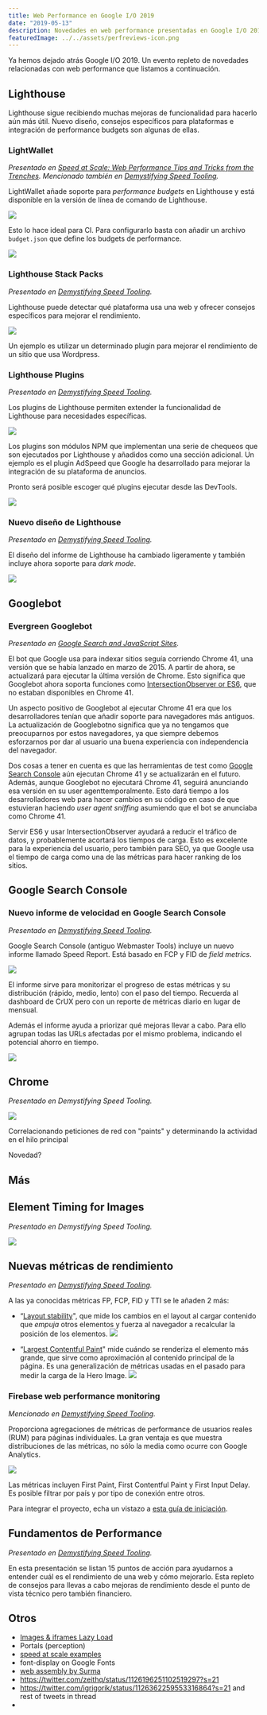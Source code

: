 ```yaml
---
title: Web Performance en Google I/O 2019
date: "2019-05-13"
description: Novedades en web performance presentadas en Google I/O 2019
featuredImage: ../../assets/perfreviews-icon.png
---
```


Ya hemos dejado atrás Google I/O 2019. Un evento repleto de novedades relacionadas con web performance que listamos a continuación.

## Lighthouse

Lighthouse sigue recibiendo muchas mejoras de funcionalidad para hacerlo aún más útil. Nuevo diseño, consejos específicos para plataformas e integración de performance budgets son algunas de ellas.

### LightWallet

_Presentado en [Speed at Scale: Web Performance Tips and Tricks from the Trenches](https://youtu.be/YJGCZCaIZkQ?t=262). Mencionado también en [Demystifying Speed Tooling](https://www.youtube.com/watch?v=mLjxXPHuIJo?t=73)._

LightWallet añade soporte para _performance budgets_ en Lighthouse y está disponible en la versión de línea de comando de Lighthouse.

![](thumbs/demystifying_speed_tooling_google_io_19_252.jpg)

Esto lo hace ideal para CI. Para configurarlo basta con añadir un archivo `budget.json` que define los budgets de performance.

![](thumbs/demystifying_speed_tooling_google_io_19_259.jpg)

### Lighthouse Stack Packs

_Presentado en [Demystifying Speed Tooling](https://www.youtube.com/watch?v=mLjxXPHuIJo?t=330)._

Lighthouse puede detectar qué plataforma usa una web y ofrecer consejos específicos para mejorar el rendimiento.

![](thumbs/demystifying_speed_tooling_google_io_19_073.jpg)

Un ejemplo es utilizar un determinado plugin para mejorar el rendimiento de un sitio que usa Wordpress.

### Lighthouse Plugins

_Presentado en [Demystifying Speed Tooling](https://www.youtube.com/watch?v=mLjxXPHuIJo?t=2000)._

Los plugins de Lighthouse permiten extender la funcionalidad de Lighthouse para necesidades específicas.

![](thumbs/demystifying_speed_tooling_google_io_19_405.jpg)

Los plugins son módulos NPM que implementan una serie de chequeos que son ejecutados por Lighthouse y añadidos como una sección adicional. Un ejemplo es el plugin AdSpeed que Google ha desarrollado para mejorar la integración de su plataforma de anuncios.

Pronto será posible escoger qué plugins ejecutar desde las DevTools.

![](thumbs/demystifying_speed_tooling_google_io_19_411.jpg)

### Nuevo diseño de Lighthouse

_Presentado en [Demystifying Speed Tooling](https://www.youtube.com/watch?v=mLjxXPHuIJo?t=391)._

El diseño del informe de Lighthouse ha cambiado ligeramente y también incluye ahora soporte para _dark mode_.

![](thumbs/demystifying_speed_tooling_google_io_19_081.jpg)

## Googlebot

### Evergreen Googlebot

_Presentado en [Google Search and JavaScript Sites](https://www.youtube.com/watch?v=Ey0N1Ry0BPM)._

El bot que Google usa para indexar sitios seguía corriendo Chrome 41, una versión que se había lanzado en marzo de 2015. A partir de ahora, se actualizará para ejecutar la última versión de Chrome. Esto significa que Googlebot ahora soporta funciones como [IntersectionObserver or ES6](https://webmasters.googleblog.com/2019/05/the-new-evergreen-googlebot.html), que no estaban disponibles en Chrome 41.

Un aspecto positivo de Googlebot al ejecutar Chrome 41 era que los desarrolladores tenían que añadir soporte para navegadores más antiguos. La actualización de Googlebotno significa que ya no tengamos que preocuparnos por estos navegadores, ya que siempre debemos esforzarnos por dar al usuario una buena experiencia con independencia del navegador.

Dos cosas a tener en cuenta es que las herramientas de test como [Google Search Console](https://search.google.com/search-console) aún ejecutan Chrome 41 y se actualizarán en el futuro. Además, aunque Googlebot no ejecutará Chrome 41, seguirá anunciando esa versión en su user agenttemporalmente. Esto dará tiempo a los desarrolladores web para hacer cambios en su código en caso de que estuvieran haciendo _user agent sniffing_ asumiendo que el bot se anunciaba como Chrome 41.

Servir ES6 y usar IntersectionObserver ayudará a reducir el tráfico de datos, y probablemente acortará los tiempos de carga. Esto es excelente para la experiencia del usuario, pero también para SEO, ya que Google usa el tiempo de carga como una de las métricas para hacer ranking de los sitios.

## Google Search Console

### Nuevo informe de velocidad en Google Search Console

_Presentado en [Demystifying Speed Tooling](https://www.youtube.com/watch?v=mLjxXPHuIJo?t=943)._

Google Search Console (antiguo Webmaster Tools) incluye un nuevo informe llamado Speed Report. Está basado en FCP y FID de _field metrics_.

![](thumbs/demystifying_speed_tooling_google_io_19_204.jpg)

El informe sirve para monitorizar el progreso de estas métricas y su distribución (rápido, medio, lento) con el paso del tiempo. Recuerda al dashboard de CrUX pero con un reporte de métricas diario en lugar de mensual.

Además el informe ayuda a priorizar qué mejoras llevar a cabo. Para ello agrupan todas las URLs afectadas por el mismo problema, indicando el potencial ahorro en tiempo.

![](thumbs/demystifying_speed_tooling_google_io_19_215.jpg)

## Chrome

_Presentado en Demystifying Speed Tooling._

![](thumbs/demystifying_speed_tooling_google_io_19_277.jpg)

Correlacionando peticiones de red con "paints" y determinando la actividad en el hilo principal

Novedad?

## Más

## Element Timing for Images

_Presentado en Demystifying Speed Tooling._

![](thumbs/demystifying_speed_tooling_google_io_19_388.jpg)

## Nuevas métricas de rendimiento

_Presentado en [Demystifying Speed Tooling](https://www.youtube.com/watch?v=mLjxXPHuIJo?t=575)._

A las ya conocidas métricas FP, FCP, FID y TTI se le añaden 2 más:

- “[Layout stability](https://bit.ly/layout-stability)", que mide los cambios en el layout al cargar contenido que _empuja_ otros elementos y fuerza al navegador a recalcular la posición de los elementos.
![](thumbs/demystifying_speed_tooling_google_io_19_121.jpg)

- “[Largest Contentful Paint]()" mide cuándo se renderiza el elemento más grande, que sirve como aproximación al contenido principal de la página. Es una generalización de métricas usadas en el pasado para medir la carga de la Hero Image.
![](thumbs/demystifying_speed_tooling_google_io_19_132.jpg)

### Firebase web performance monitoring

_Mencionado en [Demystifying Speed Tooling](https://www.youtube.com/watch?v=mLjxXPHuIJo?t=1630)._

Proporciona agregaciones de métricas de performance de usuarios reales (RUM) para páginas individuales. La gran ventaja es que muestra distribuciones de las métricas, no sólo la media como ocurre con Google Analytics.

![](thumbs/demystifying_speed_tooling_google_io_19_328.jpg)

Las métricas incluyen First Paint, First Contentful Paint y First Input Delay. Es posible filtrar por país y por tipo de conexión entre otros.

Para integrar el proyecto, echa un vistazo a [esta guía de iniciación](https://firebase.google.com/docs/perf-mon/get-started-web).

## Fundamentos de Performance

_Presentado en [Demystifying Speed Tooling](https://www.youtube.com/watch?v=mLjxXPHuIJo)._

En esta presentación se listan 15 puntos de acción para ayudarnos a entender cuál es el rendimiento de una web y cómo mejorarlo. Esta repleto de consejos para llevas a cabo mejoras de rendimiento desde el punto de vista técnico pero también financiero.

## Otros

- [Images & iframes Lazy Load](https://www.youtube.com/watch?v=WJAda7f1CeY)
- Portals (perception)
- [speed at scale examples](https://www.youtube.com/watch?v=WJAda7f1CeY)
- font-display on Google Fonts
- [web assembly by Surma](https://www.youtube.com/watch?v=njt-Qzw0mVY)
- https://twitter.com/zeithq/status/1126196251102519297?s=21
- https://twitter.com/igrigorik/status/1126362259553316864?s=21 and rest of tweets in thread
-
